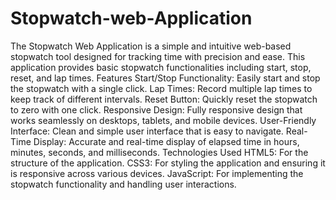 # Stopwatch-web-Application
The Stopwatch Web Application is a simple and intuitive web-based stopwatch tool designed for tracking time with precision and ease. This application provides basic stopwatch functionalities including start, stop, reset, and lap times.
Features
Start/Stop Functionality: Easily start and stop the stopwatch with a single click.
Lap Times: Record multiple lap times to keep track of different intervals.
Reset Button: Quickly reset the stopwatch to zero with one click.
Responsive Design: Fully responsive design that works seamlessly on desktops, tablets, and mobile devices.
User-Friendly Interface: Clean and simple user interface that is easy to navigate.
Real-Time Display: Accurate and real-time display of elapsed time in hours, minutes, seconds, and milliseconds.
Technologies Used
HTML5: For the structure of the application.
CSS3: For styling the application and ensuring it is responsive across various devices.
JavaScript: For implementing the stopwatch functionality and handling user interactions.
